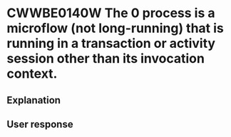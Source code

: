# CWWBE0140W The 0 process is a microflow (not long-running) that is running in a transaction or activity session other than its invocation context.

## Explanation

## User response